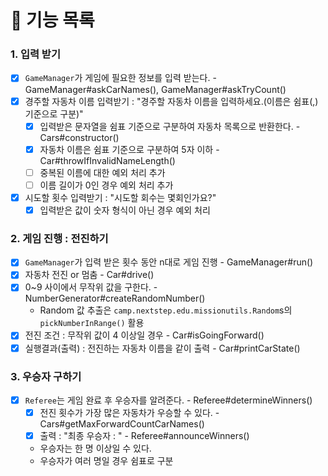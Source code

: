 # 🚀 기능 목록


### 1. 입력 받기
- [x] `GameManager`가 게임에 필요한 정보를 입력 받는다. - GameManager#askCarNames(), GameManager#askTryCount()
- [x] 경주할 자동차 이름 입력받기 : "경주할 자동차 이름을 입력하세요.(이름은 쉼표(,) 기준으로 구분)"
  - [x] 입력받은 문자열을 쉼표 기준으로 구분하여 자동차 목록으로 반환한다. - Cars#constructor()
  - [x] 자동차 이름은 쉼표 기준으로 구분하여 5자 이하 - Car#throwIfInvalidNameLength()
  - [ ] 중복된 이름에 대한 예외 처리 추가
  - [ ] 이름 길이가 0인 경우 예외 처리 추가
- [x] 시도할 횟수 입력받기 : "시도할 회수는 몇회인가요?"
  - [x] 입력받은 값이 숫자 형식이 아닌 경우 예외 처리

### 2. 게임 진행 : 전진하기
- [x] `GameManager`가 입력 받은 횟수 동안 n대로 게임 진행 - GameManager#run()
- [x] 자동차 전진 or 멈춤 - Car#drive()
- [x] 0~9 사이에서 무작위 값을 구한다. - NumberGenerator#createRandomNumber()
  - Random 값 추출은 `camp.nextstep.edu.missionutils.Random`s의 `pickNumberInRange()` 활용
- [x] 전진 조건 : 무작위 값이 4 이상일 경우 - Car#isGoingForward()
- [x] 실행결과(출력) : 전진하는 자동차 이름을 같이 출력 - Car#printCarState()

### 3. 우승자 구하기
- [x] `Referee`는 게임 완료 후 우승자를 알려준다. - Referee#determineWinners()
  - [x] 전진 횟수가 가장 많은 자동차가 우승할 수 있다. - Cars#getMaxForwardCountCarNames()
  - [x] 출력 : "최종 우승자 : " - Referee#announceWinners()
  - 우승자는 한 명 이상일 수 있다.
  - 우승자가 여러 명일 경우 쉼표로 구분